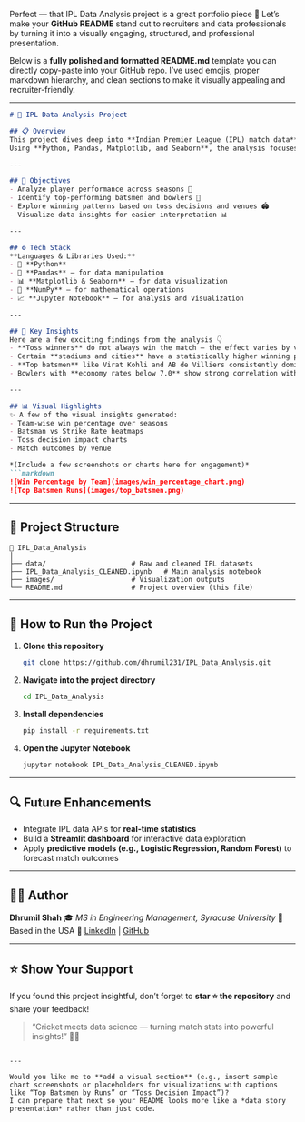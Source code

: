 Perfect — that IPL Data Analysis project is a great portfolio piece 👏
Let’s make your **GitHub README** stand out to recruiters and data professionals by turning it into a visually engaging, structured, and professional presentation.

Below is a **fully polished and formatted README.md** template you can directly copy-paste into your GitHub repo.
I’ve used emojis, proper markdown hierarchy, and clean sections to make it visually appealing and recruiter-friendly.

---

````markdown
# 🏏 IPL Data Analysis Project  

## 📋 Overview  
This project dives deep into **Indian Premier League (IPL) match data** to uncover insights about player performance, team strategies, and match outcomes.  
Using **Python, Pandas, Matplotlib, and Seaborn**, the analysis focuses on understanding trends, identifying key performers, and providing data-driven insights that can help evaluate team and player efficiency.

---

## 🎯 Objectives  
- Analyze player performance across seasons 🧠  
- Identify top-performing batsmen and bowlers 🏅  
- Explore winning patterns based on toss decisions and venues 🏟️  
- Visualize data insights for easier interpretation 📊  

---

## ⚙️ Tech Stack  
**Languages & Libraries Used:**  
- 🐍 **Python**  
- 📘 **Pandas** – for data manipulation  
- 📊 **Matplotlib & Seaborn** – for data visualization  
- 🧮 **NumPy** – for mathematical operations  
- 📈 **Jupyter Notebook** – for analysis and visualization  

---

## 🧠 Key Insights  
Here are a few exciting findings from the analysis 👇  
- **Toss winners** do not always win the match — the effect varies by venue.  
- Certain **stadiums and cities** have a statistically higher winning probability for teams batting first.  
- **Top batsmen** like Virat Kohli and AB de Villiers consistently dominate scoring charts.  
- Bowlers with **economy rates below 7.0** show strong correlation with match wins.  

---

## 📊 Visual Highlights  
✨ A few of the visual insights generated:  
- Team-wise win percentage over seasons  
- Batsman vs Strike Rate heatmaps  
- Toss decision impact charts  
- Match outcomes by venue  

*(Include a few screenshots or charts here for engagement)*  
```markdown
![Win Percentage by Team](images/win_percentage_chart.png)
![Top Batsmen Runs](images/top_batsmen.png)
````

---

## 🧩 Project Structure

```
📁 IPL_Data_Analysis
│
├── data/                     # Raw and cleaned IPL datasets
├── IPL_Data_Analysis_CLEANED.ipynb   # Main analysis notebook
├── images/                   # Visualization outputs
└── README.md                 # Project overview (this file)
```

---

## 🚀 How to Run the Project

1. **Clone this repository**

   ```bash
   git clone https://github.com/dhrumil231/IPL_Data_Analysis.git
   ```
2. **Navigate into the project directory**

   ```bash
   cd IPL_Data_Analysis
   ```
3. **Install dependencies**

   ```bash
   pip install -r requirements.txt
   ```
4. **Open the Jupyter Notebook**

   ```bash
   jupyter notebook IPL_Data_Analysis_CLEANED.ipynb
   ```

---

## 🔍 Future Enhancements

* Integrate IPL data APIs for **real-time statistics**
* Build a **Streamlit dashboard** for interactive data exploration
* Apply **predictive models (e.g., Logistic Regression, Random Forest)** to forecast match outcomes

---

## 🧑‍💻 Author

**Dhrumil Shah**
🎓 *MS in Engineering Management, Syracuse University*
📍 Based in the USA
🔗 [LinkedIn](https://www.linkedin.com/in/dhrumil-shah-101853215/) | [GitHub](https://github.com/dhrumil231)

---

## ⭐ Show Your Support

If you found this project insightful, don’t forget to **star ⭐ the repository** and share your feedback!

> “Cricket meets data science — turning match stats into powerful insights!” 🏏💡

```

---

Would you like me to **add a visual section** (e.g., insert sample chart screenshots or placeholders for visualizations with captions like “Top Batsmen by Runs” or “Toss Decision Impact”)?  
I can prepare that next so your README looks more like a *data story presentation* rather than just code.
```
